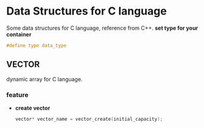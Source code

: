 # Data Structures for C language
Some data structures for C language, reference from C++.
**set type for your container**
```c
#define type data_type
```
## VECTOR
dynamic array for C language.
### feature
- **create vector**
    ```c
    vector* vector_name = vector_create(initial_capacity);
    ```

